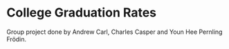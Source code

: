 # College Graduation Rates

Group project done by Andrew Carl, Charles Casper and Youn Hee Pernling Frödin.
